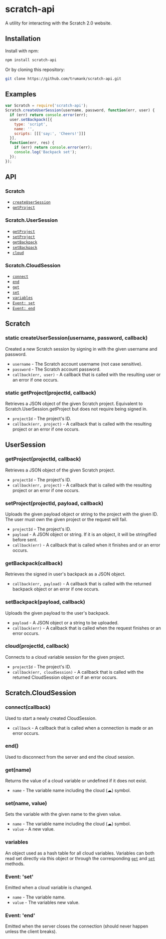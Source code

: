 # scratch-api

A utility for interacting with the Scratch 2.0 website.

## Installation

Install with npm:

```sh
npm install scratch-api
```
Or by cloning this repository:
```sh
git clone https://github.com/trumank/scratch-api.git
```

## Examples

```javascript
var Scratch = require('scratch-api');
Scratch.createUserSession(username, password, function(err, user) {
  if (err) return console.error(err);
  user.setBackpack([{
    type: 'script',
    name: '',
    scripts: [[['say:', 'Cheers!']]]
  }],
  function(err, res) {
    if (err) return console.error(err);
    console.log('Backpack set');
  });
});
```

## API

### Scratch
* [`createUserSession`](#createUserSession)
* [`getProject`](#getProject)

### Scratch.UserSession
* [`getProject`](#UserSession.getProject)
* [`setProject`](#UserSession.setProject)
* [`getBackpack`](#UserSession.getBackpack)
* [`setBackpack`](#UserSession.setBackpack)
* [`cloud`](#UserSession.cloud)

### Scratch.CloudSession
* [`connect`](#CloudSession.connect)
* [`end`](#CloudSession.end)
* [`get`](#CloudSession.get)
* [`set`](#CloudSession.set)
* [`variables`](#CloudSession.variables)
* [`Event: set`](#CloudSession._set)
* [`Event: end`](#CloudSession._end)

## Scratch

<a name="createUserSession"></a>
### static createUserSession(username, password, callback)

Created a new Scratch session by signing in with the given username and password.

* `username` - The Scratch account username (not case sensitive).
* `password` - The Scratch account password.
* `callback(err, user)` - A callback that is called with the resulting user or an error if one occurs.

<a name="getProject"></a>
### static getProject(projectId, callback)

Retrieves a JSON object of the given Scratch project. Equivalent to Scratch.UserSession.getProject but does not require being signed in.

* `projectId` - The project's ID.
* `callback(err, project)` - A callback that is called with the resulting project or an error if one occurs.

## UserSession

<a name="UserSession.getProject"></a>
### getProject(projectId, callback)

Retrieves a JSON object of the given Scratch project.

* `projectId` - The project's ID.
* `callback(err, project)` - A callback that is called with the resulting project or an error if one occurs.

<a name="UserSession.setProject"></a>
### setProject(projectId, payload, callback)

Uploads the given payload object or string to the project with the given ID. The user must own the given project or the request will fail.

* `projectId` - The project's ID.
* `payload` - A JSON object or string. If it is an object, it will be stringified before sent.
* `callback(err)` - A callback that is called when it finishes and or an error occurs.

<a name="UserSession.getBackpack"></a>
### getBackpack(callback)

Retrieves the signed in user's backpack as a JSON object.

* `callback(err, payload)` - A callback that is called with the returned backpack object or an error if one occurs.

<a name="UserSession.setBackpack"></a>
### setBackpack(payload, callback)

Uploads the given payload to the user's backpack.

* `payload` - A JSON object or a string to be uploaded.
* `callback(err)` - A callback that is called when the request finishes or an error occurs.

<a name="UserSession.cloud"></a>
### cloud(projectId, callback)

Connects to a cloud variable session for the given project.

* `projectId` - The project's ID.
* `callback(err, cloudSession)` - A callback that is called with the returned CloudSession object or if an error occurs.

## Scratch.CloudSession

<a name="CloudSession.connect"></a>
### connect(callback)

Used to start a newly created CloudSession.

* `callback` - A callback that is called when a connection is made or an error occurs.

<a name="CloudSession.end"></a>
### end()

Used to disconnect from the server and end the cloud session.

<a name="CloudSession.get"></a>
### get(name)

Returns the value of a cloud variable or undefined if it does not exist.

* `name` - The variable name including the cloud (☁) symbol.

<a name="CloudSession.set"></a>
### set(name, value)

Sets the variable with the given name to the given value.

* `name` - The variable name including the cloud (☁) symbol.
* `value` - A new value.

<a name="CloudSession.variables"></a>
### variables

An object used as a hash table for all cloud variables. Variables can both read set directly via this object or through the corresponding [`get`](#CloudSession.get) and [`set`](#CloudSession.set) methods.

<a name="CloudSession._set"></a>
### Event: 'set'

Emitted when a cloud variable is changed.

* `name` - The variable name.
* `value` - The variables new value.

<a name="CloudSession._end"></a>
### Event: 'end'

Emitted when the server closes the connection (should never happen unless the client breaks).
